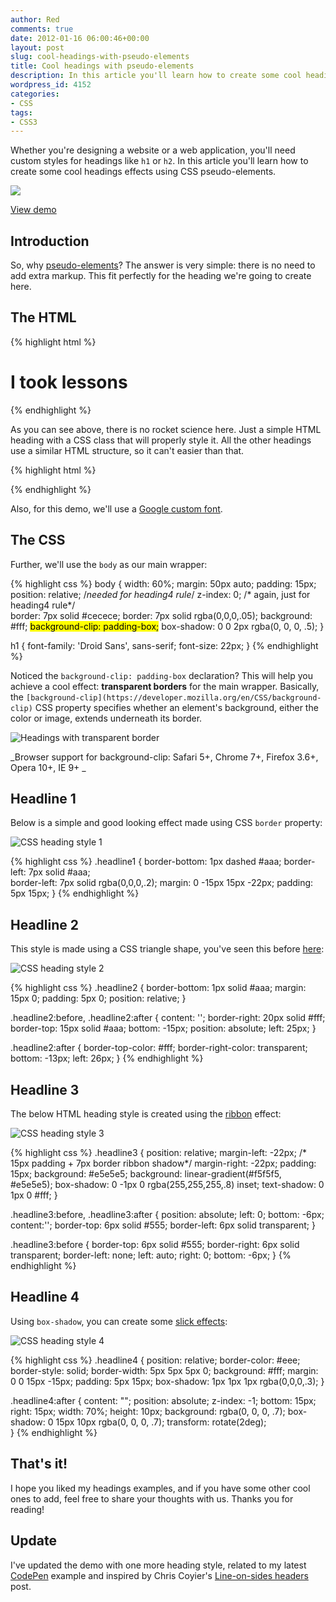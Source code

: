 ```yaml
---
author: Red
comments: true
date: 2012-01-16 06:00:46+00:00
layout: post
slug: cool-headings-with-pseudo-elements
title: Cool headings with pseudo-elements
description: In this article you'll learn how to create some cool headings effects using CSS pseudo-elements.
wordpress_id: 4152
categories:
- CSS
tags:
- CSS3
---
```


Whether you're designing a website or a web application, you'll need custom styles for headings like `h1` or `h2`. In this article you'll learn how to create some cool headings effects using CSS pseudo-elements.

![](http://www.red-team-design.com/wp-content/uploads/2012/01/cool-headings-with-pseudo-elements.jpg)

<!-- more -->

[View demo](http://www.red-team-design.com/wp-content/uploads/2012/01/cool-headings-with-pseudo-elements-demo.html)

## Introduction

So, why [pseudo-elements](http://www.red-team-design.com/before-after-pseudo-elements)? The answer is very simple: there is no need to add extra markup. This fit perfectly for the heading we're going to create here.

## The HTML
    
{% highlight html %}
<h1 class="headline1">I took lessons</h1>
{% endhighlight %} 

As you can see above, there is no rocket science here. Just a simple HTML heading with a CSS class that will properly style it. All the other headings use a similar HTML structure, so it can't easier than that.


{% highlight html %}
<link href='http://fonts.googleapis.com/css?family=Droid+Sans:700' rel='stylesheet'>
{% endhighlight %}

Also, for this demo, we'll use a [Google custom font](www.red-team-design.com/google-font-api-and-typekit-solutions-vs-font-face).

## The CSS

Further, we'll use the `body` as our main wrapper:

{% highlight css %}
body {
  width: 60%;
  margin: 50px auto;
  padding: 15px;
  position: relative; /*needed for heading4 rule*/
  z-index: 0; /* again, just for heading4 rule*/    
  border: 7px solid #cecece;
  border: 7px solid rgba(0,0,0,.05);
  background: #fff;
  <mark>background-clip: padding-box;</mark>
  box-shadow: 0 0 2px rgba(0, 0, 0, .5);
}

h1 {
  font-family: 'Droid Sans', sans-serif;
  font-size: 22px;
}
{% endhighlight %}

Noticed the `background-clip: padding-box` declaration? This will help you achieve a cool effect: **transparent borders** for the main wrapper. Basically, the `[background-clip](https://developer.mozilla.org/en/CSS/background-clip)` CSS property specifies whether an element's background, either the color or image, extends underneath its border.

![Headings with transparent border](http://www.red-team-design.com/wp-content/uploads/2012/01/cool-headings-with-pseudo-elements-transparent-border.jpg)

_Browser support for background-clip: Safari 5+, Chrome 7+, Firefox 3.6+, Opera 10+, IE 9+ _

## Headline 1

Below is a simple and good looking effect made using CSS `border` property:

![CSS heading style 1](http://www.red-team-design.com/wp-content/uploads/2012/01/css-heading-1.jpg)


{% highlight css %}
.headline1 {
  border-bottom: 1px dashed #aaa;
  border-left: 7px solid #aaa;    
  border-left: 7px solid rgba(0,0,0,.2);
  margin: 0 -15px 15px -22px;
  padding: 5px 15px;
}
{% endhighlight %}

## Headline 2
This style is made using a CSS triangle shape, you've seen this before [here](http://www.red-team-design.com/css3-animated-dropdown-menu):

![CSS heading style 2](http://www.red-team-design.com/wp-content/uploads/2012/01/css-heading-2.jpg)

{% highlight css %}
.headline2 {
  border-bottom: 1px solid #aaa;
  margin: 15px 0;
  padding: 5px 0;
  position: relative;
}

.headline2:before,
.headline2:after {
  content: '';
  border-right: 20px solid #fff;
  border-top: 15px solid #aaa;
  bottom: -15px;
  position: absolute;
  left: 25px;
}

.headline2:after {
  border-top-color: #fff;
  border-right-color: transparent;
  bottom: -13px;
  left: 26px;
}
{% endhighlight %}

## Headline 3

The below HTML heading style is created using the [ribbon](http://www.red-team-design.com/css-ribbons) effect:

![CSS heading style 3](http://www.red-team-design.com/wp-content/uploads/2012/01/css-heading-3.jpg)

{% highlight css %}
.headline3 {
  position: relative;
  margin-left: -22px; /* 15px padding + 7px border ribbon shadow*/
  margin-right: -22px;
  padding: 15px;
  background: #e5e5e5;
  background: linear-gradient(#f5f5f5, #e5e5e5);
  box-shadow: 0 -1px 0 rgba(255,255,255,.8) inset;
  text-shadow: 0 1px 0 #fff;
}

.headline3:before,
.headline3:after {
  position: absolute;
  left: 0;
  bottom: -6px;
  content:'';
  border-top: 6px solid #555;
  border-left: 6px solid transparent;
}

.headline3:before {
  border-top: 6px solid #555;
  border-right: 6px solid transparent;
  border-left: none;
  left: auto;
  right: 0;
  bottom: -6px;
}
{% endhighlight %}

## Headline 4

Using `box-shadow`, you can create some [slick effects](http://www.red-team-design.com/how-to-create-slick-effects-with-css3-box-shadow):

![CSS heading style 4](http://www.red-team-design.com/wp-content/uploads/2012/01/css-heading-4.jpg)

{% highlight css %}
.headline4 {
  position: relative;
  border-color: #eee;
  border-style: solid;
  border-width: 5px 5px 5px 0;
  background: #fff;
  margin: 0 0 15px -15px;
  padding: 5px 15px;
  box-shadow: 1px 1px 1px rgba(0,0,0,.3);
}

.headline4:after {
  content: "";
  position: absolute;
  z-index: -1;
  bottom: 15px;
  right: 15px;
  width: 70%;
  height: 10px;
  background: rgba(0, 0, 0, .7);
  box-shadow: 0 15px 10px rgba(0, 0, 0, .7);
  transform: rotate(2deg);    
}
{% endhighlight %}

## That's it!

I hope you liked my headings examples, and if you have some other cool ones to add, feel free to share your thoughts with us. Thanks you for reading!

## Update

I've updated the demo with one more heading style, related to my latest [CodePen](http://codepen.io/catalinred/pen/bwqta) example and inspired by Chris Coyier's [Line-on-sides headers](http://css-tricks.com/line-on-sides-headers/) post.